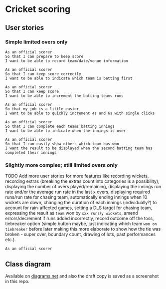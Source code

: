 # Cricket scoring

## User stories
### Simple limited overs only
```
As an official scorer
So that I can prepare to keep score
I want to be able to record team/date/venue information
```
```
As an official scorer
So that I can keep score correctly
I want to be able to indicate which team is batting first
```
```
As an official scorer
So that I can keep score
I want to be able to increment the batting teams runs
```
```
As an official scorer
So that my job is a little easier
I want to be able to quickly increment 4s and 6s with single clicks
```
```
As an official scorer
So that I can complete each teams batting innings
I want to be able to indicate when the innings is over
```
```
As an official scorer
So that I can easily show others which team has won
I want the result to be displayed when the second batting team has completed their innings
```
### Slightly more complex; still limited overs only

TODO
Add more user stories for more features like recording wickets, recording extras (breaking the extras count into categories is a possibility), displaying the number of overs played/remaining, displaying the innings run rate and/or the average run rate in the last x overs, displaying required runs/run rate for chasing team, automatically ending innings when 10 wickets are down, changing the duration of each innings (individually?) to account for rain-affected games, setting a DLS target for chasing team, expressing the result as `team` won by `xxx runs`/`y wickets`, amend errors/decrement if runs added incorrectly, record outcome off the toss, tiebreaker option (simple button maybe, just indicating which team `won on tiebreaker` before later making this more elaborate to show how the tie was broken - super over, boundary count, drawing of lots, past performances etc.).

```
As an official scorer
```

## Class diagram
Available on 
[diagrams.net](https://app.diagrams.net/?src=about#G1nbMW8Hybago_mW3bpOrsWEeyhTN4JLMK)
and also the draft copy is saved as a screenshot in this repo.
